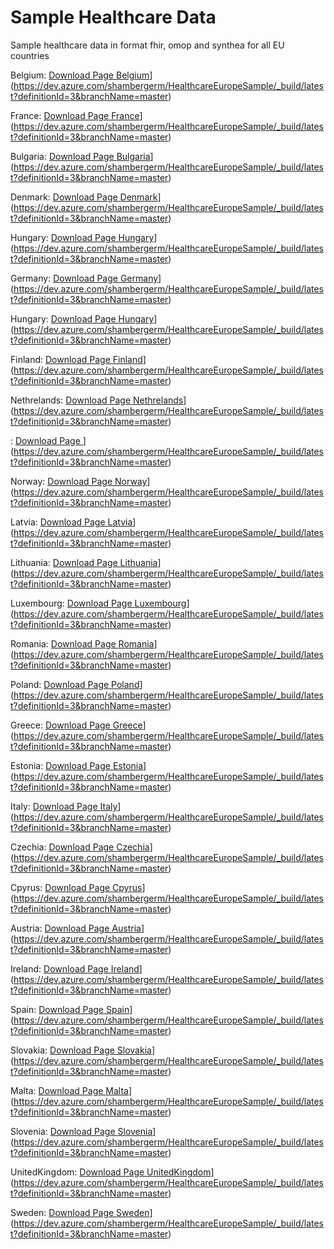 # Sample Healthcare Data #
Sample healthcare data in format fhir, omop and synthea for all EU countries

Belgium: [ Download Page ](https://github.com/science-automation/healthcare-europe-sample/tree/BE) [Belgium](https://dev.azure.com/shambergerm/HealthcareEuropeSample/_apis/build/status/Belgium?branchName=master)](https://dev.azure.com/shambergerm/HealthcareEuropeSample/_build/latest?definitionId=3&branchName=master)

France: [ Download Page ](https://github.com/science-automation/healthcare-europe-sample/tree/FR) [France](https://dev.azure.com/shambergerm/HealthcareEuropeSample/_apis/build/status/France?branchName=master)](https://dev.azure.com/shambergerm/HealthcareEuropeSample/_build/latest?definitionId=3&branchName=master)

Bulgaria: [ Download Page ](https://github.com/science-automation/healthcare-europe-sample/tree/BG) [Bulgaria](https://dev.azure.com/shambergerm/HealthcareEuropeSample/_apis/build/status/Bulgaria?branchName=master)](https://dev.azure.com/shambergerm/HealthcareEuropeSample/_build/latest?definitionId=3&branchName=master)

Denmark: [ Download Page ](https://github.com/science-automation/healthcare-europe-sample/tree/DK) [Denmark](https://dev.azure.com/shambergerm/HealthcareEuropeSample/_apis/build/status/Denmark?branchName=master)](https://dev.azure.com/shambergerm/HealthcareEuropeSample/_build/latest?definitionId=3&branchName=master)

Hungary: [ Download Page ](https://github.com/science-automation/healthcare-europe-sample/tree/HR) [Hungary](https://dev.azure.com/shambergerm/HealthcareEuropeSample/_apis/build/status/Hungary?branchName=master)](https://dev.azure.com/shambergerm/HealthcareEuropeSample/_build/latest?definitionId=3&branchName=master)

Germany: [ Download Page ](https://github.com/science-automation/healthcare-europe-sample/tree/DE) [Germany](https://dev.azure.com/shambergerm/HealthcareEuropeSample/_apis/build/status/Germany?branchName=master)](https://dev.azure.com/shambergerm/HealthcareEuropeSample/_build/latest?definitionId=3&branchName=master)

Hungary: [ Download Page ](https://github.com/science-automation/healthcare-europe-sample/tree/HU) [Hungary](https://dev.azure.com/shambergerm/HealthcareEuropeSample/_apis/build/status/Hungary?branchName=master)](https://dev.azure.com/shambergerm/HealthcareEuropeSample/_build/latest?definitionId=3&branchName=master)

Finland: [ Download Page ](https://github.com/science-automation/healthcare-europe-sample/tree/FI) [Finland](https://dev.azure.com/shambergerm/HealthcareEuropeSample/_apis/build/status/Finland?branchName=master)](https://dev.azure.com/shambergerm/HealthcareEuropeSample/_build/latest?definitionId=3&branchName=master)

Nethrelands: [ Download Page ](https://github.com/science-automation/healthcare-europe-sample/tree/NL) [Nethrelands](https://dev.azure.com/shambergerm/HealthcareEuropeSample/_apis/build/status/Nethrelands?branchName=master)](https://dev.azure.com/shambergerm/HealthcareEuropeSample/_build/latest?definitionId=3&branchName=master)

: [ Download Page ](https://github.com/science-automation/healthcare-europe-sample/tree/PT) [](https://dev.azure.com/shambergerm/HealthcareEuropeSample/_apis/build/status/?branchName=master)](https://dev.azure.com/shambergerm/HealthcareEuropeSample/_build/latest?definitionId=3&branchName=master)

Norway: [ Download Page ](https://github.com/science-automation/healthcare-europe-sample/tree/NO) [Norway](https://dev.azure.com/shambergerm/HealthcareEuropeSample/_apis/build/status/Norway?branchName=master)](https://dev.azure.com/shambergerm/HealthcareEuropeSample/_build/latest?definitionId=3&branchName=master)

Latvia: [ Download Page ](https://github.com/science-automation/healthcare-europe-sample/tree/LV) [Latvia](https://dev.azure.com/shambergerm/HealthcareEuropeSample/_apis/build/status/Latvia?branchName=master)](https://dev.azure.com/shambergerm/HealthcareEuropeSample/_build/latest?definitionId=3&branchName=master)

Lithuania: [ Download Page ](https://github.com/science-automation/healthcare-europe-sample/tree/LT) [Lithuania](https://dev.azure.com/shambergerm/HealthcareEuropeSample/_apis/build/status/Lithuania?branchName=master)](https://dev.azure.com/shambergerm/HealthcareEuropeSample/_build/latest?definitionId=3&branchName=master)

Luxembourg: [ Download Page ](https://github.com/science-automation/healthcare-europe-sample/tree/LU) [Luxembourg](https://dev.azure.com/shambergerm/HealthcareEuropeSample/_apis/build/status/Luxembourg?branchName=master)](https://dev.azure.com/shambergerm/HealthcareEuropeSample/_build/latest?definitionId=3&branchName=master)

Romania: [ Download Page ](https://github.com/science-automation/healthcare-europe-sample/tree/RO) [Romania](https://dev.azure.com/shambergerm/HealthcareEuropeSample/_apis/build/status/Romania?branchName=master)](https://dev.azure.com/shambergerm/HealthcareEuropeSample/_build/latest?definitionId=3&branchName=master)

Poland: [ Download Page ](https://github.com/science-automation/healthcare-europe-sample/tree/PL) [Poland](https://dev.azure.com/shambergerm/HealthcareEuropeSample/_apis/build/status/Poland?branchName=master)](https://dev.azure.com/shambergerm/HealthcareEuropeSample/_build/latest?definitionId=3&branchName=master)

Greece: [ Download Page ](https://github.com/science-automation/healthcare-europe-sample/tree/GR) [Greece](https://dev.azure.com/shambergerm/HealthcareEuropeSample/_apis/build/status/Greece?branchName=master)](https://dev.azure.com/shambergerm/HealthcareEuropeSample/_build/latest?definitionId=3&branchName=master)

Estonia: [ Download Page ](https://github.com/science-automation/healthcare-europe-sample/tree/EE) [Estonia](https://dev.azure.com/shambergerm/HealthcareEuropeSample/_apis/build/status/Estonia?branchName=master)](https://dev.azure.com/shambergerm/HealthcareEuropeSample/_build/latest?definitionId=3&branchName=master)

Italy: [ Download Page ](https://github.com/science-automation/healthcare-europe-sample/tree/IT) [Italy](https://dev.azure.com/shambergerm/HealthcareEuropeSample/_apis/build/status/Italy?branchName=master)](https://dev.azure.com/shambergerm/HealthcareEuropeSample/_build/latest?definitionId=3&branchName=master)

Czechia: [ Download Page ](https://github.com/science-automation/healthcare-europe-sample/tree/CZ) [Czechia](https://dev.azure.com/shambergerm/HealthcareEuropeSample/_apis/build/status/Czechia?branchName=master)](https://dev.azure.com/shambergerm/HealthcareEuropeSample/_build/latest?definitionId=3&branchName=master)

Cpyrus: [ Download Page ](https://github.com/science-automation/healthcare-europe-sample/tree/CY) [Cpyrus](https://dev.azure.com/shambergerm/HealthcareEuropeSample/_apis/build/status/Cpyrus?branchName=master)](https://dev.azure.com/shambergerm/HealthcareEuropeSample/_build/latest?definitionId=3&branchName=master)

Austria: [ Download Page ](https://github.com/science-automation/healthcare-europe-sample/tree/AT) [Austria](https://dev.azure.com/shambergerm/HealthcareEuropeSample/_apis/build/status/Austria?branchName=master)](https://dev.azure.com/shambergerm/HealthcareEuropeSample/_build/latest?definitionId=3&branchName=master)

Ireland: [ Download Page ](https://github.com/science-automation/healthcare-europe-sample/tree/IE) [Ireland](https://dev.azure.com/shambergerm/HealthcareEuropeSample/_apis/build/status/Ireland?branchName=master)](https://dev.azure.com/shambergerm/HealthcareEuropeSample/_build/latest?definitionId=3&branchName=master)

Spain: [ Download Page ](https://github.com/science-automation/healthcare-europe-sample/tree/ES) [Spain](https://dev.azure.com/shambergerm/HealthcareEuropeSample/_apis/build/status/Spain?branchName=master)](https://dev.azure.com/shambergerm/HealthcareEuropeSample/_build/latest?definitionId=3&branchName=master)

Slovakia: [ Download Page ](https://github.com/science-automation/healthcare-europe-sample/tree/SK) [Slovakia](https://dev.azure.com/shambergerm/HealthcareEuropeSample/_apis/build/status/Slovakia?branchName=master)](https://dev.azure.com/shambergerm/HealthcareEuropeSample/_build/latest?definitionId=3&branchName=master)

Malta: [ Download Page ](https://github.com/science-automation/healthcare-europe-sample/tree/MT) [Malta](https://dev.azure.com/shambergerm/HealthcareEuropeSample/_apis/build/status/Malta?branchName=master)](https://dev.azure.com/shambergerm/HealthcareEuropeSample/_build/latest?definitionId=3&branchName=master)

Slovenia: [ Download Page ](https://github.com/science-automation/healthcare-europe-sample/tree/SI) [Slovenia](https://dev.azure.com/shambergerm/HealthcareEuropeSample/_apis/build/status/Slovenia?branchName=master)](https://dev.azure.com/shambergerm/HealthcareEuropeSample/_build/latest?definitionId=3&branchName=master)

UnitedKingdom: [ Download Page ](https://github.com/science-automation/healthcare-europe-sample/tree/UK) [UnitedKingdom](https://dev.azure.com/shambergerm/HealthcareEuropeSample/_apis/build/status/UnitedKingdom?branchName=master)](https://dev.azure.com/shambergerm/HealthcareEuropeSample/_build/latest?definitionId=3&branchName=master)

Sweden: [ Download Page ](https://github.com/science-automation/healthcare-europe-sample/tree/SE) [Sweden](https://dev.azure.com/shambergerm/HealthcareEuropeSample/_apis/build/status/Sweden?branchName=master)](https://dev.azure.com/shambergerm/HealthcareEuropeSample/_build/latest?definitionId=3&branchName=master)

